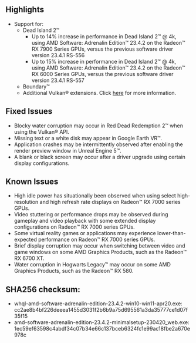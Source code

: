 ## Highlights

* Support for:
	+ Dead Island 2™
		- Up to 14% increase in performance in Dead Island 2™ @ 4k, using AMD Software: Adrenalin Edition™ 23.4.2 on the Radeon™️ RX 7900 Series GPUs, versus the previous software driver version 23.4.1 RS-556
		- Up to 15% increase in performance in Dead Island 2™ @ 4k, using AMD Software: Adrenalin Edition™ 23.4.2 on the Radeon™️ RX 6000 Series GPUs, versus the previous software driver version 23.4.1 RS-557
	+ Boundary™
	+ Additional Vulkan® extensions. Click [here](https://www.amd.com/en/support/kb/release-notes/rn-rad-win-vulkan) for more information.

## Fixed Issues

* Blocky water corruption may occur in Red Dead Redemption 2™ when using the Vulkan® API.
* Missing text or a white disk may appear in Google Earth VR™.
* Application crashes may be intermittently observed after enabling the render preview window in Unreal Engine 5™.
* A blank or black screen may occur after a driver upgrade using certain display configurations.

## Known Issues

* High idle power has situationally been observed when using select high-resolution and high refresh rate displays on Radeon™ RX 7000 series GPUs.
* Video stuttering or performance drops may be observed during gameplay and video playback with some extended display configurations on Radeon™ RX 7000 series GPUs.
* Some virtual reality games or applications may experience lower-than-expected performance on Radeon™ RX 7000 series GPUs.
* Brief display corruption may occur when switching between video and game windows on some AMD Graphics Products, such as the Radeon™ RX 6700 XT.
* Water corruption in Hogwarts Legacy™ may occur on some AMD Graphics Products, such as the Radeon™ RX 580.

## SHA256 checksum:

 * whql-amd-software-adrenalin-edition-23.4.2-win10-win11-apr20.exe: cc2ae8b4bf226deeea1455d3031f2b6b9a75d695561a3da35777ce1d07f35f15
* amd-software-adrenalin-edition-23.4.2-minimalsetup-230420\_web.exe: 1ec59ef63598c4abdf34c07b34e66c137bceb6324fc1e99ac18fbe2a670e978c

